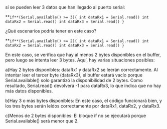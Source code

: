 sí se pueden leer 3 datos que han llegado al puerto serial:

**`if**(Serial.available() >= 3){
    int dataRx1 = Serial.read()
    int dataRx2 = Serial.read()
    int dataRx3 = Serial.read()
}`

¿Qué escenarios podría tener en este caso?

**`if**(Serial.available() >= 2){
    int dataRx1 = Serial.read()
    int dataRx2 = Serial.read()
    int dataRx3 = Serial.read()
}`

En este caso, se verifica que hay al menos 2 bytes disponibles en el buffer, pero luego se intenta leer 3 bytes. Aquí, hay varias situaciones posibles:

a)Hay 2 bytes disponibles:
dataRx1 y dataRx2 se leerán correctamente.
Al intentar leer el tercer byte (dataRx3), el buffer estará vacío porque Serial.available() solo garantizó la disponibilidad de 2 bytes. Como resultado, Serial.read() devolverá -1 para dataRx3, lo que indica que no hay más datos disponibles.

b)Hay 3 o más bytes disponibles:
En este caso, el código funcionará bien, y los tres bytes serán leídos correctamente por dataRx1, dataRx2, y dataRx3.

c)Menos de 2 bytes disponibles:
El bloque if no se ejecutará porque Serial.available() será menor que 2.
